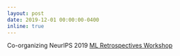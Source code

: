 ```yaml
---
layout: post
date: 2019-12-01 00:00:00-0400
inline: true
---
```


Co-organizing NeurIPS 2019 [ML Retrospectives Workshop](https://ml-retrospectives.github.io/neurips2019/)